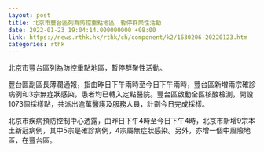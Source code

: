 ```yaml
---
layout: post
title: 北京市豐台區列為防控重點地區　暫停群聚性活動
date: 2022-01-23 19:04:14.000000000 +08:00
link: https://news.rthk.hk/rthk/ch/component/k2/1630206-20220123.htm
categories: rthk
---
```


北京市豐台區列為防控重點地區，暫停群聚性活動。

豐台區副區長薄瀾通報，指由昨日下午兩時至今日下午兩時，豐台區新增兩宗確診病例和3宗無症狀感染，患者均已轉入定點醫院。豐台區啟動全區核酸檢測，開設1073個採樣點，共派出逾萬醫護及服務人員，計劃今日完成採樣。

北京市疾病預防控制中心透露，由昨日下午4時至今日下午4時，北京市新增9宗本土新冠病例，其中5宗是確診病例，4宗屬無症狀感染。另外，亦增一個中風險地區，在豐台區。
